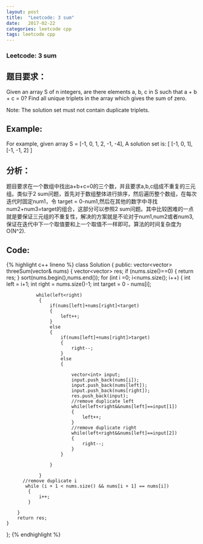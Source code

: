 ```yaml
---
layout: post
title:  "Leetcode: 3 sum"
date:   2017-02-22
categories: leetcode cpp 
tags: leetcode cpp
---
```


### Leetcode: 3 sum
## 题目要求：
Given an array S of n integers, are there elements a, b, c in S such that a + b + c = 0? Find all unique triplets in the array which gives the sum of zero.

Note: The solution set must not contain duplicate triplets.
## Example:
For example, given array S = [-1, 0, 1, 2, -1, -4],
A solution set is:
[
  [-1, 0, 1],
  [-1, -1, 2]
]
## 分析：
题目要求在一个数组中找出a+b+c=0的三个数，并且要求a,b,c组成不重复的三元组。类似于2 sum问题，首先对于数组整体进行排序，然后遍历整个数组，在每次迭代时固定num1，令 target = 0-num1,然后在其他的数字中寻找num2+num3=target的组合，这部分可以参照2 sum问题。其中比较困难的一点就是要保证三元组的不重复性，解决的方案就是不论对于num1,num2或者num3,保证在迭代中下一个取值要和上一个取值不一样即可。算法的时间复杂度为O(N^2).
## Code:
{% highlight c++ lineno %}
class Solution {
public:
    vector<vector<int>> threeSum(vector<int>& nums) {
        vector<vector<int>> res;
        if (nums.size()==0)
        {
            return res;
        }
        sort(nums.begin(),nums.end());
        for (int i =0; i<nums.size(); i++)
        {
            int left = i+1;
            int right = nums.size()-1;
            int target = 0 - nums[i];

               while(left<right)
                {
                    if(nums[left]+nums[right]<target)
                    {
                        left++;
                    }
                    else
                    {
                        if(nums[left]+nums[right]>target)
                        {
                            right--;
                        }
                        else
                        {

                            vector<int> input;
                            input.push_back(nums[i]);
                            input.push_back(nums[left]);
                            input.push_back(nums[right]);
                            res.push_back(input);
                            //remove duplicate left
                            while(left<right&&nums[left]==input[1]) 
                            {
                                left++;
                            }
                            //remove duplicate right
                            while(left<right&&nums[left]==input[2]) 
                            {
                                right--;
                            }
                        }
                                        
                    }
                    
                }
          //remove duplicate i
           while (i + 1 < nums.size() && nums[i + 1] == nums[i]) 
            {
                i++;
            }
        
        }
        return res;
    }
};
{% endhighlight %}

